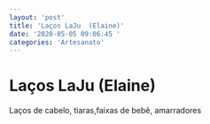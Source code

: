 ```yaml
---
layout: 'post'
title: 'Laços LaJu  (Elaine)'
date: '2020-05-05 09:06:45 '
categories: 'Artesanato'
---
```


# Laços LaJu  (Elaine)

Laços de cabelo, tiaras,faixas de bebê, amarradores
